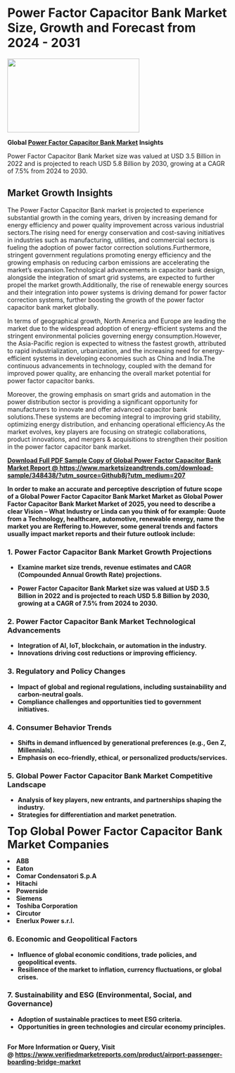 <H1>Power Factor Capacitor Bank Market Size, Growth and Forecast from 2024 - 2031</H1><img class="aligncenter size-medium wp-image-584254" src="https://thirdeyenews.in/wp-content/uploads/2024/09/Global-Market-Research-300x168.jpeg" alt="" width="300" height="168" /><p><strong>Global&nbsp;<a href="https://www.marketsizeandtrends.com/download-sample/348438/?utm_source=Github8j?utm_medium=207">Power Factor Capacitor Bank Market</a> Insights</strong></p><p>Power Factor Capacitor Bank Market size was valued at USD 3.5 Billion in 2022 and is projected to reach USD 5.8 Billion by 2030, growing at a CAGR of 7.5% from 2024 to 2030.</p><p><h2>Market Growth Insights</h2> <p>The Power Factor Capacitor Bank market is projected to experience substantial growth in the coming years, driven by increasing demand for energy efficiency and power quality improvement across various industrial sectors.The rising need for energy conservation and cost-saving initiatives in industries such as manufacturing, utilities, and commercial sectors is fueling the adoption of power factor correction solutions.Furthermore, stringent government regulations promoting energy efficiency and the growing emphasis on reducing carbon emissions are accelerating the market’s expansion.Technological advancements in capacitor bank design, alongside the integration of smart grid systems, are expected to further propel the market growth.Additionally, the rise of renewable energy sources and their integration into power systems is driving demand for power factor correction systems, further boosting the growth of the power factor capacitor bank market globally.</p> <p><strong><a href="download-link"></a></strong></p> <p>In terms of geographical growth, North America and Europe are leading the market due to the widespread adoption of energy-efficient systems and the stringent environmental policies governing energy consumption.However, the Asia-Pacific region is expected to witness the fastest growth, attributed to rapid industrialization, urbanization, and the increasing need for energy-efficient systems in developing economies such as China and India.The continuous advancements in technology, coupled with the demand for improved power quality, are enhancing the overall market potential for power factor capacitor banks.</p> <p>Moreover, the growing emphasis on smart grids and automation in the power distribution sector is providing a significant opportunity for manufacturers to innovate and offer advanced capacitor bank solutions.These systems are becoming integral to improving grid stability, optimizing energy distribution, and enhancing operational efficiency.As the market evolves, key players are focusing on strategic collaborations, product innovations, and mergers & acquisitions to strengthen their position in the power factor capacitor bank market.</p> <p><strong><a href="get-more-link"></p><p><span class=""><strong>Download Full PDF Sample Copy of Global Power Factor Capacitor Bank Market Report</strong> @ <a href="https://www.marketsizeandtrends.com/download-sample/348438/?utm_source=Github8j?utm_medium=207" target="_blank">https://www.marketsizeandtrends.com/download-sample/348438/?utm_source=Github8j?utm_medium=207</a></span></p><p>In order to make an accurate and perceptive description of future scope of a Global&nbsp;Power Factor Capacitor Bank Market Market as Global&nbsp;Power Factor Capacitor Bank Market Market of 2025, you need to describe a clear Vision &ndash; What Industry or Linda can you think of for example: Quote from a Technology, healthcare, automotive, renewable energy, name the market you are Reffering to.However, some general trends and factors usually impact market reports and their future outlook include:</p><h3>1.&nbsp;<strong>Power Factor Capacitor Bank Market Growth Projections</strong></h3><ul><li>Examine market size trends, revenue estimates and CAGR (Compounded Annual Growth Rate) projections.</li><li><p>Power Factor Capacitor Bank Market size was valued at USD 3.5 Billion in 2022 and is projected to reach USD 5.8 Billion by 2030, growing at a CAGR of 7.5% from 2024 to 2030.</p></li></ul><h3>2.&nbsp;<strong>Power Factor Capacitor Bank Market Technological Advancements</strong></h3><ul><li>Integration of AI, IoT, blockchain, or automation in the industry.</li><li>Innovations driving cost reductions or improving efficiency.</li></ul><h3>3.&nbsp;<strong>Regulatory and Policy Changes</strong></h3><ul><li>Impact of global and regional regulations, including sustainability and carbon-neutral goals.</li><li>Compliance challenges and opportunities tied to government initiatives.</li></ul><h3>4.&nbsp;<strong>Consumer Behavior Trends</strong></h3><ul><li>Shifts in demand influenced by generational preferences (e.g., Gen Z, Millennials).</li><li>Emphasis on eco-friendly, ethical, or personalized products/services.</li></ul><h3>5.&nbsp;<strong>Global Power Factor Capacitor Bank Market Competitive Landscape</strong></h3><ul><li>Analysis of key players, new entrants, and partnerships shaping the industry.</li><li>Strategies for differentiation and market penetration.</li></ul><p data-pm-slice="1 1 []"><span style="color: inherit; font-family: inherit; font-size: 25px;">Top Global Power Factor Capacitor Bank Market Companies</span></p><div class="" data-test-id=""><p><li>ABB</li><li> Eaton</li><li> Comar Condensatori S.p.A</li><li> Hitachi</li><li> Powerside</li><li> Siemens</li><li> Toshiba Corporation</li><li> Circutor</li><li> Enerlux Power s.r.l.</li></p></div><h3>6.&nbsp;<strong>Economic and Geopolitical Factors</strong></h3><ul><li>Influence of global economic conditions, trade policies, and geopolitical events.</li><li>Resilience of the market to inflation, currency fluctuations, or global crises.</li></ul><h3>7.&nbsp;<strong>Sustainability and ESG (Environmental, Social, and Governance)</strong></h3><ul><li>Adoption of sustainable practices to meet ESG criteria.</li><li>Opportunities in green technologies and circular economy principles.</li></ul><h2><strong style="font-size: 14px;">For More Information or Query, Visit @&nbsp;</strong><a style="background-color: #ffffff; font-size: 14px;" href="https://www.marketsizeandtrends.com/report/power-factor-capacitor-bank-market/" target="_blank">https://www.verifiedmarketreports.com/product/airport-passenger-boarding-bridge-market</a></h2>